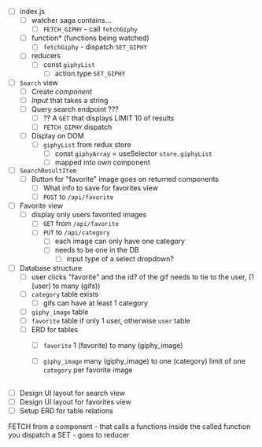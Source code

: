 - [ ] index.js
    - [ ] watcher saga contains...
        - [ ] `FETCH_GIPHY` - call `fetchGiphy`
    - [ ] function* (functions being watched)
        - [ ] `fetchGiphy` - dispatch `SET_GIPHY`
    - [ ] reducers
        - [ ] const `giphyList`  
            - [ ] action.type `SET_GIPHY`

- [ ] `Search` view
    - [ ] Create _component_
    - [ ] _Input_ that takes a string
    - [ ] Query search endpoint ???
        - [ ] ?? A `GET` that displays LIMIT 10 of results
        - [ ] `FETCH_GIPHY` dispatch
    - [ ] Display on DOM
        - [ ] `giphyList` from redux store
            - [ ] const `giphyArray` = useSelector `store.giphyList`
            - [ ] mapped into own component

- [ ] `SearchResultItem`
    - [ ] Button for "favorite" image goes on returned components
        - [ ] What info to save for favorites view
        - [ ] `POST` to `/api/favorite`

- [ ] Favorite view
    - [ ] display only users favorited images
        - [ ] `GET` from `/api/favorite`
        - [ ] `PUT` to `/api/category`
            - [ ] each image can only have one category
            - [ ] needs to be one in the DB
                - [ ] input type of a select dropdown?

- [ ] Database structure 
    - [ ] user clicks "favorite" and the id? of the gif needs to tie to the user, (1 (user) to many (gifs))
    - [ ] `category` table exists
        - [ ] gifs can have at least 1 category
    - [ ] `giphy_image` table
    - [ ] `favorite` table if only 1 user, otherwise `user` table
    - [ ] ERD for tables
        - [ ] `favorite` 1 (favorite) to many (giphy_image)
        - [ ] `giphy_image` many (giphy_image) to one (category) limit of one `category` per favorite image

        

##
- [ ] Design UI layout for search view
- [ ] Design UI layout for favorites view
- [ ] Setup ERD for table relations

FETCH from a component - that calls a functions
inside the called function you dispatch a SET - goes to reducer